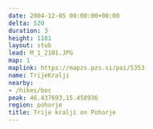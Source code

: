 ```yaml
---
date: 2004-12-05 00:00:00+00:00
delta: 520
duration: 3
height: 1181
layout: stub
lead: M_1_2101.JPG
map: 1
maplink: https://mapzs.pzs.si/poi/5353
name: TrijeKralji
nearby:
- /hikes/boc
peak: 46.437693,15.458936
region: pohorje
title: Trije kralji on Pohorje
---
```

